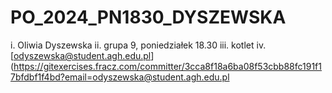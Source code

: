 # PO_2024_PN1830_DYSZEWSKA
i. Oliwia Dyszewska 
ii. grupa 9, poniedziałek 18.30 
iii. kotlet 
iv. [odyszewska@student.agh.edu.pl](https://gitexercises.fracz.com/committer/3cca8f18a6ba08f53cbb88fc191f17bfdbf1f4bd?email=odyszewska@student.agh.edu.pl
